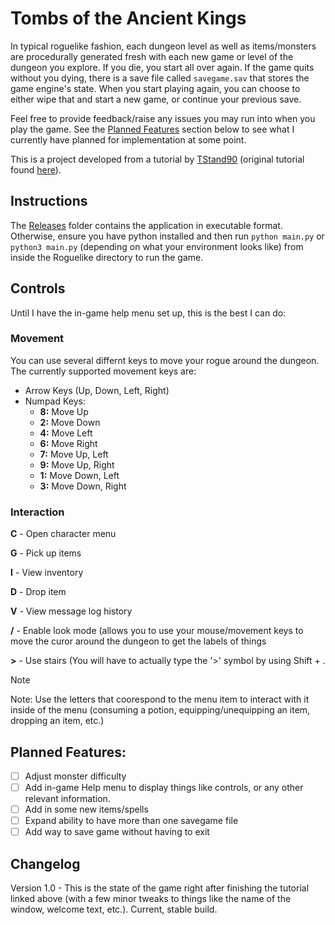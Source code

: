 # Tombs of the Ancient Kings
In typical roguelike fashion, each dungeon level as well as items/monsters are procedurally generated fresh with each new game or level of the dungeon you explore. If you die, you start all over again. If the game quits without you dying, there is a save file called `savegame.sav` that stores the game engine's state. When you start playing again, you can choose to either wipe that and start a new game, or continue your previous save.

Feel free to provide feedback/raise any issues you may run into when you play the game. See the [Planned Features](https://github.com/jloomis92/Python-Roguelike?tab=readme-ov-file#planned-features) section below to see what I currently have planned for implementation at some point.

This is a project developed from a tutorial by [TStand90](https://github.com/TStand90) (original tutorial found [here](https://rogueliketutorials.com/)).

## Instructions
The [Releases](Roguelike/Releases) folder contains the application in executable format. Otherwise, ensure you have python installed and then run `python main.py` or `python3 main.py` (depending on what your environment looks like) from inside the Roguelike directory to run the game.

## Controls
Until I have the in-game help menu set up, this is the best I can do:

### Movement
You can use several differnt keys to move your rogue around the dungeon. The currently supported movement keys are:

- Arrow Keys (Up, Down, Left, Right)
- Numpad Keys:
  -  **8:** Move Up
  -  **2:** Move Down
  -  **4:** Move Left
  -  **6:** Move Right
  -  **7:** Move Up, Left
  -  **9:** Move Up, Right
  -  **1:** Move Down, Left
  -  **3:** Move Down, Right

### Interaction

**C** -  Open character menu

**G** -  Pick up items

**I** -  View inventory

**D** -  Drop item

**V** -  View message log history

**/** -  Enable look mode (allows you to use your mouse/movement keys to move the curor around the dungeon to get the labels of things

**>** -  Use stairs (You will have to actually type the '>' symbol by using Shift + .

> [!NOTE]
> Note: Use the letters that coorespond to the menu item to interact with it inside of the menu (consuming a potion, equipping/unequipping an item, dropping an item, etc.)

## Planned Features:
- [ ] Adjust monster difficulty
- [ ] Add in-game Help menu to display things like controls, or any other relevant information.
- [ ] Add in some new items/spells
- [ ] Expand ability to have more than one savegame file
- [ ] Add way to save game without having to exit
  
## Changelog
Version 1.0 - This is the state of the game right after finishing the tutorial linked above (with a few minor tweaks to things like the name of the window, welcome text, etc.). Current, stable build.
